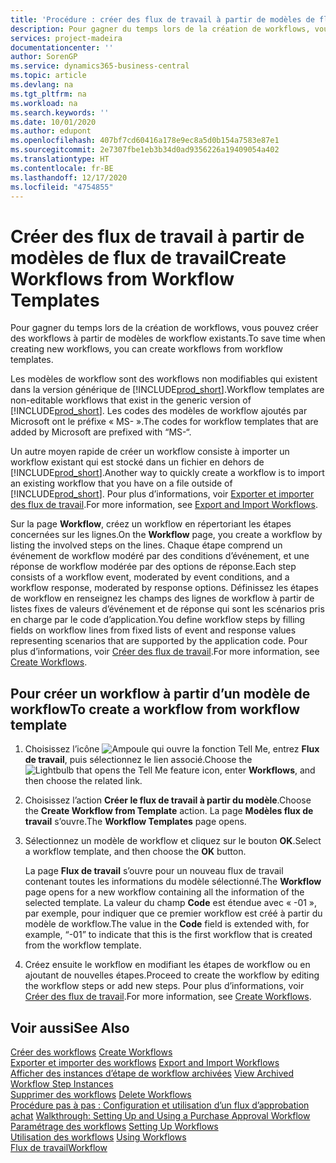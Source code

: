 ```yaml
---
title: 'Procédure : créer des flux de travail à partir de modèles de flux de travail | Microsoft Docs'
description: Pour gagner du temps lors de la création de workflows, vous pouvez créer des workflows à partir de modèles de workflow existants.
services: project-madeira
documentationcenter: ''
author: SorenGP
ms.service: dynamics365-business-central
ms.topic: article
ms.devlang: na
ms.tgt_pltfrm: na
ms.workload: na
ms.search.keywords: ''
ms.date: 10/01/2020
ms.author: edupont
ms.openlocfilehash: 407bf7cd60416a178e9ec8a5d0b154a7583e87e1
ms.sourcegitcommit: 2e7307fbe1eb3b34d0ad9356226a19409054a402
ms.translationtype: HT
ms.contentlocale: fr-BE
ms.lasthandoff: 12/17/2020
ms.locfileid: "4754855"
---
```

# <a name="create-workflows-from-workflow-templates"></a><span data-ttu-id="b61e7-103">Créer des flux de travail à partir de modèles de flux de travail</span><span class="sxs-lookup"><span data-stu-id="b61e7-103">Create Workflows from Workflow Templates</span></span>
<span data-ttu-id="b61e7-104">Pour gagner du temps lors de la création de workflows, vous pouvez créer des workflows à partir de modèles de workflow existants.</span><span class="sxs-lookup"><span data-stu-id="b61e7-104">To save time when creating new workflows, you can create workflows from workflow templates.</span></span>  

 <span data-ttu-id="b61e7-105">Les modèles de workflow sont des workflows non modifiables qui existent dans la version générique de [!INCLUDE[prod_short](includes/prod_short.md)].</span><span class="sxs-lookup"><span data-stu-id="b61e7-105">Workflow templates are non-editable workflows that exist in the generic version of [!INCLUDE[prod_short](includes/prod_short.md)].</span></span> <span data-ttu-id="b61e7-106">Les codes des modèles de workflow ajoutés par Microsoft ont le préfixe « MS- ».</span><span class="sxs-lookup"><span data-stu-id="b61e7-106">The codes for workflow templates that are added by Microsoft are prefixed with “MS-“.</span></span>  

 <span data-ttu-id="b61e7-107">Un autre moyen rapide de créer un workflow consiste à importer un workflow existant qui est stocké dans un fichier en dehors de [!INCLUDE[prod_short](includes/prod_short.md)].</span><span class="sxs-lookup"><span data-stu-id="b61e7-107">Another way to quickly create a workflow is to import an existing workflow that you have on a file outside of [!INCLUDE[prod_short](includes/prod_short.md)].</span></span> <span data-ttu-id="b61e7-108">Pour plus d’informations, voir [Exporter et importer des flux de travail](across-how-to-export-and-import-workflows.md).</span><span class="sxs-lookup"><span data-stu-id="b61e7-108">For more information, see [Export and Import Workflows](across-how-to-export-and-import-workflows.md).</span></span>  

<span data-ttu-id="b61e7-109">Sur la page **Workflow**, créez un workflow en répertoriant les étapes concernées sur les lignes.</span><span class="sxs-lookup"><span data-stu-id="b61e7-109">On the **Workflow** page, you create a workflow by listing the involved steps on the lines.</span></span> <span data-ttu-id="b61e7-110">Chaque étape comprend un événement de workflow modéré par des conditions d’événement, et une réponse de workflow modérée par des options de réponse.</span><span class="sxs-lookup"><span data-stu-id="b61e7-110">Each step consists of a workflow event, moderated by event conditions, and a workflow response, moderated by response options.</span></span> <span data-ttu-id="b61e7-111">Définissez les étapes de workflow en renseignez les champs des lignes de workflow à partir de listes fixes de valeurs d’événement et de réponse qui sont les scénarios pris en charge par le code d’application.</span><span class="sxs-lookup"><span data-stu-id="b61e7-111">You define workflow steps by filling fields on workflow lines from fixed lists of event and response values representing scenarios that are supported by the application code.</span></span> <span data-ttu-id="b61e7-112">Pour plus d’informations, voir [Créer des flux de travail](across-how-to-create-workflows.md).</span><span class="sxs-lookup"><span data-stu-id="b61e7-112">For more information, see [Create Workflows](across-how-to-create-workflows.md).</span></span>  

## <a name="to-create-a-workflow-from-workflow-template"></a><span data-ttu-id="b61e7-113">Pour créer un workflow à partir d’un modèle de workflow</span><span class="sxs-lookup"><span data-stu-id="b61e7-113">To create a workflow from workflow template</span></span>  
1.  <span data-ttu-id="b61e7-114">Choisissez l’icône ![Ampoule qui ouvre la fonction Tell Me](media/ui-search/search_small.png "Dites-moi ce que vous voulez faire"), entrez **Flux de travail**, puis sélectionnez le lien associé.</span><span class="sxs-lookup"><span data-stu-id="b61e7-114">Choose the ![Lightbulb that opens the Tell Me feature](media/ui-search/search_small.png "Tell me what you want to do") icon, enter **Workflows**, and then choose the related link.</span></span>  
2.  <span data-ttu-id="b61e7-115">Choisissez l’action **Créer le flux de travail à partir du modèle**.</span><span class="sxs-lookup"><span data-stu-id="b61e7-115">Choose the **Create Workflow from Template** action.</span></span> <span data-ttu-id="b61e7-116">La page **Modèles flux de travail** s’ouvre.</span><span class="sxs-lookup"><span data-stu-id="b61e7-116">The **Workflow Templates** page opens.</span></span>  
3.  <span data-ttu-id="b61e7-117">Sélectionnez un modèle de workflow et cliquez sur le bouton **OK**.</span><span class="sxs-lookup"><span data-stu-id="b61e7-117">Select a workflow template, and then choose the **OK** button.</span></span>  

     <span data-ttu-id="b61e7-118">La page **Flux de travail** s’ouvre pour un nouveau flux de travail contenant toutes les informations du modèle sélectionné.</span><span class="sxs-lookup"><span data-stu-id="b61e7-118">The **Workflow** page opens for a new workflow containing all the information of the selected template.</span></span> <span data-ttu-id="b61e7-119">La valeur du champ **Code** est étendue avec « -01 », par exemple, pour indiquer que ce premier workflow est créé à partir du modèle de workflow.</span><span class="sxs-lookup"><span data-stu-id="b61e7-119">The value in the **Code** field is extended with, for example, “-01” to indicate that this is the first workflow that is created from the workflow template.</span></span>  
4.  <span data-ttu-id="b61e7-120">Créez ensuite le workflow en modifiant les étapes de workflow ou en ajoutant de nouvelles étapes.</span><span class="sxs-lookup"><span data-stu-id="b61e7-120">Proceed to create the workflow by editing the workflow steps or add new steps.</span></span> <span data-ttu-id="b61e7-121">Pour plus d’informations, voir [Créer des flux de travail](across-how-to-create-workflows.md).</span><span class="sxs-lookup"><span data-stu-id="b61e7-121">For more information, see [Create Workflows](across-how-to-create-workflows.md).</span></span>  

## <a name="see-also"></a><span data-ttu-id="b61e7-122">Voir aussi</span><span class="sxs-lookup"><span data-stu-id="b61e7-122">See Also</span></span>  
 <span data-ttu-id="b61e7-123">[Créer des workflows](across-how-to-create-workflows.md) </span><span class="sxs-lookup"><span data-stu-id="b61e7-123">[Create Workflows](across-how-to-create-workflows.md) </span></span>  
 <span data-ttu-id="b61e7-124">[Exporter et importer des workflows](across-how-to-export-and-import-workflows.md) </span><span class="sxs-lookup"><span data-stu-id="b61e7-124">[Export and Import Workflows](across-how-to-export-and-import-workflows.md) </span></span>  
 <span data-ttu-id="b61e7-125">[Afficher des instances d’étape de workflow archivées](across-how-to-view-archived-workflow-step-instances.md) </span><span class="sxs-lookup"><span data-stu-id="b61e7-125">[View Archived Workflow Step Instances](across-how-to-view-archived-workflow-step-instances.md) </span></span>  
 <span data-ttu-id="b61e7-126">[Supprimer des workflows](across-how-to-delete-workflows.md) </span><span class="sxs-lookup"><span data-stu-id="b61e7-126">[Delete Workflows](across-how-to-delete-workflows.md) </span></span>  
 <span data-ttu-id="b61e7-127">[Procédure pas à pas : Configuration et utilisation d’un flux d’approbation achat](walkthrough-setting-up-and-using-a-purchase-approval-workflow.md) </span><span class="sxs-lookup"><span data-stu-id="b61e7-127">[Walkthrough: Setting Up and Using a Purchase Approval Workflow](walkthrough-setting-up-and-using-a-purchase-approval-workflow.md) </span></span>  
 <span data-ttu-id="b61e7-128">[Paramétrage des workflows](across-set-up-workflows.md) </span><span class="sxs-lookup"><span data-stu-id="b61e7-128">[Setting Up Workflows](across-set-up-workflows.md) </span></span>  
 <span data-ttu-id="b61e7-129">[Utilisation des workflows](across-use-workflows.md) </span><span class="sxs-lookup"><span data-stu-id="b61e7-129">[Using Workflows](across-use-workflows.md) </span></span>  
 [<span data-ttu-id="b61e7-130">Flux de travail</span><span class="sxs-lookup"><span data-stu-id="b61e7-130">Workflow</span></span>](across-workflow.md)   
